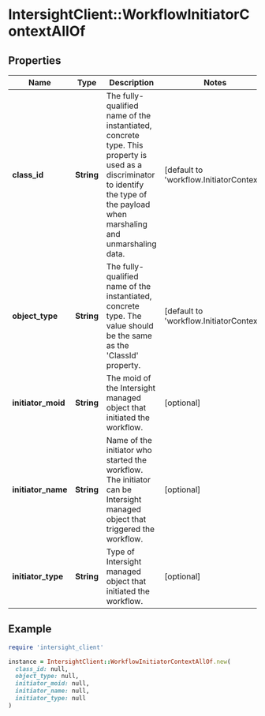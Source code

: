 # IntersightClient::WorkflowInitiatorContextAllOf

## Properties

| Name | Type | Description | Notes |
| ---- | ---- | ----------- | ----- |
| **class_id** | **String** | The fully-qualified name of the instantiated, concrete type. This property is used as a discriminator to identify the type of the payload when marshaling and unmarshaling data. | [default to &#39;workflow.InitiatorContext&#39;] |
| **object_type** | **String** | The fully-qualified name of the instantiated, concrete type. The value should be the same as the &#39;ClassId&#39; property. | [default to &#39;workflow.InitiatorContext&#39;] |
| **initiator_moid** | **String** | The moid of the Intersight managed object that initiated the workflow. | [optional] |
| **initiator_name** | **String** | Name of the initiator who started the workflow. The initiator can be Intersight managed object that triggered the workflow. | [optional] |
| **initiator_type** | **String** | Type of Intersight managed object that initiated the workflow. | [optional] |

## Example

```ruby
require 'intersight_client'

instance = IntersightClient::WorkflowInitiatorContextAllOf.new(
  class_id: null,
  object_type: null,
  initiator_moid: null,
  initiator_name: null,
  initiator_type: null
)
```

